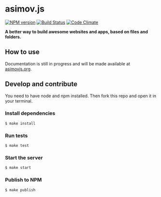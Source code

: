 asimov.js
================

[![NPM version](https://badge.fury.io/js/asimov.js.png)](http://badge.fury.io/js/asimov.js) [![Build Status](https://travis-ci.org/adamrenklint/asimov.js.png?branch=master)](https://travis-ci.org/adamrenklint/asimov.js) [![Code Climate](https://codeclimate.com/github/adamrenklint/asimov.js.png)](https://codeclimate.com/github/adamrenklint/asimov.js)

**A better way to build awesome websites and apps, based on files and folders.**

## How to use

Documentation is still in progress and will be made available at [asimovjs.org](http://asimovjs.org).

## Develop and contribute

You need to have node and npm installed. Then fork this repo and open it in your terminal.

### Install dependencies

    $ make install

### Run tests

    $ make test

### Start the server

    $ make start

### Publish to NPM

    $ make publish